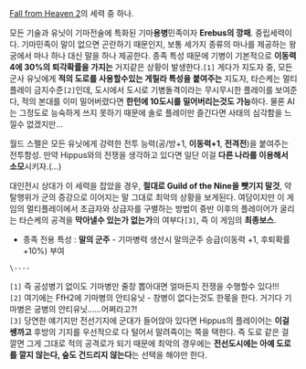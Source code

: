 [Fall from Heaven 2](Fall%20from%20Heaven%202.md)의 세력 중 하나.

모든 기술과 유닛이 기마전술에 특화된 기마**용병**민족이자 **Erebus의 깡패**. 중립세력이다. 기마민족이 말이 없으면 곤란하기
때문인지, 보통 세가지 종류의 마나를 제공하는 왕궁에서 마나 하나 대신 말을 하나 제공한다. 종족 특성 때문에 기병이 기본적으로 **이동력
4에 30%의 퇴각확률을 가지는** 거지같은 상황이 발생한다.`[1]` 게다가 지도자 중, 모든 군사 유닛에게 **적의 도로를 사용할수있는
게릴라 특성을 붙여주는** 지도자, 타슨케는 멀티플레이 금지수준`[2]`인데, 도시에서 도시로 기병돌격이라는 무시무시한 플레이를 보여준다,
적의 본대를 이미 밀어버렸다면 **한턴에 10도시를 밀어버리는것도 가능**하다. 물론 AI는 그정도로 능숙하게 쓰지 못하기 때문에 솔로
플레이만 즐긴다면 사태의 심각함을 느낄수 없겠지만...

월드 스펠은 모든 유닛에게 강력한 전투 능력(공/방+1, **이동력+1**, **전격전**)을 붙여주는 전투함성. 만약 Hippus와의
전쟁을 생각하고 있다면 일단 이걸 **다른 나라를 이용해서 소모**시키자.(...)

대인전시 상대가 이 세력을 잡았을 경우, **절대로 Guild of the Nine을 뺏기지 말것**, 약탈행위가 군의 증강으로 이어지는 말
그대로 최악의 상황을 보게된다. 여담이지만 이 게임의 멀티플레이에서 초급자와 상급자를 구별하는 방법이 중반 이후의 플레이어가 굴리는 타슨케의
공격을 **막아낼수 있는가 없는가**의 여부다`[3]`, 즉 이 게임의 **최종보스**.  

  * 종족 전용 특성 : **말의 군주** \- 기마병력 생산시 말의군주 승급(이동력 +1, 후퇴확률 +10%) 부여

`\----`

`[1]` 즉 공성병기 없이도 기마병만 줄창 뽑아대면 얼마든지 전쟁을 수행할수 있다!!!  
`[2]` 여기에는 FfH2에 기마병의 안티유닛 - 창병이 없다는것도 한몫을 한다. 거기다 기마병은 궁병의 안티유닛......어쩌라고?!  
`[3]` 당연한 얘기지만 전선기지에 군대가 들어앉아 있다면 Hippus의 플레이어는 **이걸 쌩까고** 후방의 기지를 우선적으로 다 털어서
말려죽이는 쪽을 택한다. 즉 도로 같은 걸 깔면 그게 그대로 적의 공격로가 되기 때문에 최악의 경우에는 **전선도시에는 아예 도로를 깔지
않는다, 숲도 건드리지 않는다**는 선택을 해야만 한다.


